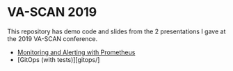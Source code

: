 VA-SCAN 2019
============

This repository has demo code and slides from the 2 presentations I gave at the 
2019 VA-SCAN conference.

- [Monitoring and Alerting with Prometheus](prometheus/)
- [GitOps (with tests)][gitops/]